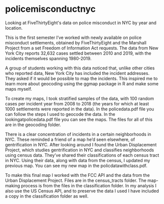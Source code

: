 # policemisconductnyc
Looking at FiveThirtyEight's data on police misconduct in NYC by year and location.

This is the first semester I’ve worked with newly available on police misconduct settlements, obtained by FiveThirtyEight and the Marshall Project from a set Freedom of Information Act requests. The data from New York City reports 32,632 cases settled between 2010 and 2019, with the incidents themselves spanning 1980-2019.

A group of students working with this data noticed that, unlike other cities who reported data, New York City has included the incident addresses. They asked if it would be possible to map the incidents. This inspired me to learn more about geocoding using the ggmap package in R and make some maps myself. 

To create my maps, I took stratified samples of the data, with 100 random cases per incident year from 2008 to 2018 (the years for which at least 1000 settlements were reported in the data). In the policedata.pdf file you can follow the steps I used to geocode the data. In the lookingatpolicedata.pdf file you can see the maps. The files for all of this are in the geocoding folder.

There is a clear concentration of incidents in a certain neighborhoods in NYC. These reminded a friend of a map he’d seen elsewhere, of gentrification in NYC. After looking around I found the Urban Displacement Project, which studies gentrification in NYC and classifies neighborhoods using census data. They’ve shared their classifications of each census tract in NYC. Using their data, along with data from the census, I updated my previous map. You can see my new map in the policdatawithclass.pdf. 

To make this final map I worked with the FCC API and the data from the Urban Displacement Project. Files are in the census_tracts folder. The map-making process is from the files in the classification folder. In my analysis I also use the US Census API, and to preserve the data I used I have included a copy in the classification folder as well. 
